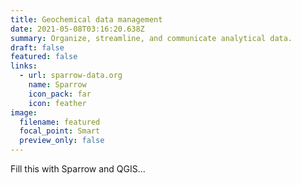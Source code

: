 ```yaml
---
title: Geochemical data management
date: 2021-05-08T03:16:20.638Z
summary: Organize, streamline, and communicate analytical data.
draft: false
featured: false
links:
  - url: sparrow-data.org
    name: Sparrow
    icon_pack: far
    icon: feather
image:
  filename: featured
  focal_point: Smart
  preview_only: false
---
```

Fill this with Sparrow and QGIS...